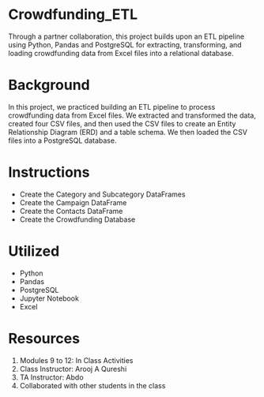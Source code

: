 # Crowdfunding_ETL
Through a partner collaboration, this project builds upon an ETL pipeline using Python, Pandas and PostgreSQL for extracting, transforming, and loading crowdfunding data from Excel files into a relational database.

# Background
In this project, we practiced building an ETL pipeline to process crowdfunding data from Excel files. We extracted and transformed the data, created four CSV files, and then used the CSV files to create an Entity Relationship Diagram (ERD) and a table schema. We then loaded the CSV files into a PostgreSQL database.

# Instructions
- Create the Category and Subcategory DataFrames
- Create the Campaign DataFrame
- Create the Contacts DataFrame
- Create the Crowdfunding Database

# Utilized 
  - Python
  - Pandas
  - PostgreSQL
  - Jupyter Notebook
  - Excel
# Resources
1. Modules 9 to 12: In Class Activities
2. Class Instructor: Arooj A Qureshi
3. TA Instructor: Abdo
4. Collaborated with other students in the class
